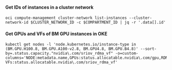 #### Get IDs of instances in a cluster network
```
oci compute-management cluster-network list-instances --cluster-network-id $CLUSTER_NETWORK_ID -c $COMPARTMENT_ID | jq -r '.data[].id'
```

#### Get GPUs and VFs of BM GPU instances in OKE
```
kubectl get nodes -l 'node.kubernetes.io/instance-type in (BM.GPU.H100.8, BM.GPU.A100-v2.8, BM.GPU4.8, BM.GPU.B4.8)' --sort-by=.status.capacity."nvidia\.com/sriov_rdma_vf" -o=custom-columns='NODE:metadata.name,GPUs:status.allocatable.nvidia\.com/gpu,RDMA-VFs:status.allocatable.nvidia\.com/sriov_rdma_vf'
```
